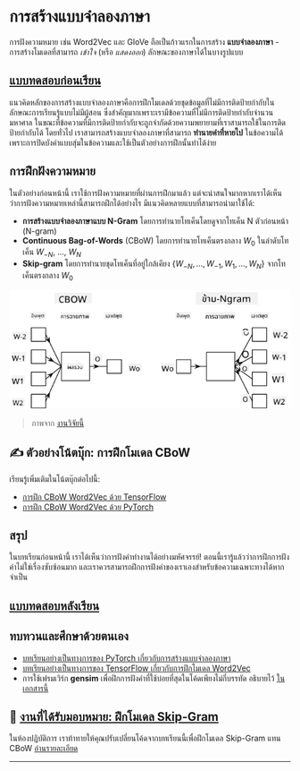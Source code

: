 <!--
CO_OP_TRANSLATOR_METADATA:
{
  "original_hash": "7ba20f54a5bfcd6521018cdfb17c7c57",
  "translation_date": "2025-09-23T09:12:27+00:00",
  "source_file": "lessons/5-NLP/15-LanguageModeling/README.md",
  "language_code": "th"
}
-->
# การสร้างแบบจำลองภาษา

การฝังความหมาย เช่น Word2Vec และ GloVe ถือเป็นก้าวแรกในการสร้าง **แบบจำลองภาษา** - การสร้างโมเดลที่สามารถ *เข้าใจ* (หรือ *แสดงออก*) ลักษณะของภาษาได้ในบางรูปแบบ

## [แบบทดสอบก่อนเรียน](https://ff-quizzes.netlify.app/en/ai/quiz/29)

แนวคิดหลักของการสร้างแบบจำลองภาษาคือการฝึกโมเดลด้วยชุดข้อมูลที่ไม่มีการติดป้ายกำกับในลักษณะการเรียนรู้แบบไม่มีผู้สอน ซึ่งสำคัญมากเพราะเรามีข้อความที่ไม่มีการติดป้ายกำกับจำนวนมหาศาล ในขณะที่ข้อความที่มีการติดป้ายกำกับจะถูกจำกัดด้วยความพยายามที่เราสามารถใช้ในการติดป้ายกำกับได้ โดยทั่วไป เราสามารถสร้างแบบจำลองภาษาที่สามารถ **ทำนายคำที่หายไป** ในข้อความได้ เพราะการปิดบังคำแบบสุ่มในข้อความและใช้เป็นตัวอย่างการฝึกนั้นทำได้ง่าย

## การฝึกฝังความหมาย

ในตัวอย่างก่อนหน้านี้ เราใช้การฝังความหมายที่ผ่านการฝึกมาแล้ว แต่จะน่าสนใจมากหากเราได้เห็นว่าการฝังความหมายเหล่านี้สามารถฝึกได้อย่างไร มีแนวคิดหลายแบบที่สามารถนำมาใช้ได้:

* **การสร้างแบบจำลองภาษาแบบ N-Gram** โดยการทำนายโทเค็นโดยดูจากโทเค็น N ตัวก่อนหน้า (N-gram)
* **Continuous Bag-of-Words** (CBoW) โดยการทำนายโทเค็นตรงกลาง $W_0$ ในลำดับโทเค็น $W_{-N}$, ..., $W_N$
* **Skip-gram** โดยการทำนายชุดโทเค็นที่อยู่ใกล้เคียง {$W_{-N},\dots, W_{-1}, W_1,\dots, W_N$} จากโทเค็นตรงกลาง $W_0$

![ภาพจากงานวิจัยเกี่ยวกับการแปลงคำเป็นเวกเตอร์](../../../../../translated_images/example-algorithms-for-converting-words-to-vectors.fbe9207a726922f6f0f5de66427e8a6eda63809356114e28fb1fa5f4a83ebda7.th.png)

> ภาพจาก [งานวิจัยนี้](https://arxiv.org/pdf/1301.3781.pdf)

## ✍️ ตัวอย่างโน้ตบุ๊ก: การฝึกโมเดล CBoW

เรียนรู้เพิ่มเติมในโน้ตบุ๊กต่อไปนี้:

* [การฝึก CBoW Word2Vec ด้วย TensorFlow](CBoW-TF.ipynb)
* [การฝึก CBoW Word2Vec ด้วย PyTorch](CBoW-PyTorch.ipynb)

## สรุป

ในบทเรียนก่อนหน้านี้ เราได้เห็นว่าการฝังคำทำงานได้อย่างมหัศจรรย์! ตอนนี้เรารู้แล้วว่าการฝึกการฝังคำไม่ใช่เรื่องซับซ้อนมาก และเราควรสามารถฝึกการฝังคำของเราเองสำหรับข้อความเฉพาะทางได้หากจำเป็น

## [แบบทดสอบหลังเรียน](https://ff-quizzes.netlify.app/en/ai/quiz/30)

## ทบทวนและศึกษาด้วยตนเอง

* [บทเรียนอย่างเป็นทางการของ PyTorch เกี่ยวกับการสร้างแบบจำลองภาษา](https://pytorch.org/tutorials/beginner/nlp/word_embeddings_tutorial.html)
* [บทเรียนอย่างเป็นทางการของ TensorFlow เกี่ยวกับการฝึกโมเดล Word2Vec](https://www.TensorFlow.org/tutorials/text/word2vec)
* การใช้เฟรมเวิร์ก **gensim** เพื่อฝึกการฝังคำที่ใช้บ่อยที่สุดในโค้ดเพียงไม่กี่บรรทัด อธิบายไว้ [ในเอกสารนี้](https://pytorch.org/tutorials/beginner/nlp/word_embeddings_tutorial.html)

## 🚀 [งานที่ได้รับมอบหมาย: ฝึกโมเดล Skip-Gram](lab/README.md)

ในห้องปฏิบัติการ เราท้าทายให้คุณปรับเปลี่ยนโค้ดจากบทเรียนนี้เพื่อฝึกโมเดล Skip-Gram แทน CBoW [อ่านรายละเอียด](lab/README.md)

---

